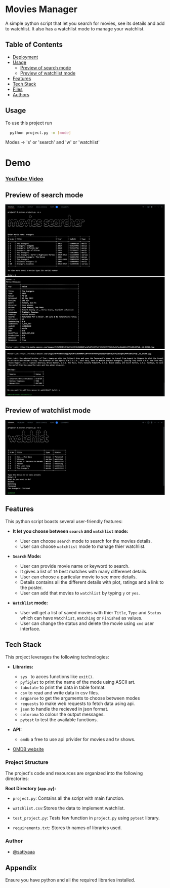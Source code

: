 
# Movies Manager

 A simple python script that let you search for movies, see its details and add to watchlist. It also has a watchlist mode to manage your watchlist.

## Table of Contents

- [Deployment](#deployment)
- [Usage](#usage)
  - [Preview of search mode](#preview-of-search-mode)
  - [Preview of watchlist mode](#preview-of-watchlist-mode)
- [Features](#features)
- [Tech Stack](#tech-stack)
- [Files](#files)
- [Authors](#authors)

## Usage

To use this project run

```bash
  python project.py -m [mode]
```
Modes -> 's' or 'search' and 'w' or 'watchlist'


# Demo
### [YouTube Video](https://youtu.be/o1HGtdScq2o?si=jkgkn_Q6_CQiLD_E)

## Preview of search mode
![Screenshot of search mode](demo/search1.png)
![Screenshot of search mode](demo/search2.png)
![Screenshot of search mode](demo/search3.png)

## Preview of watchlist mode
![Screenshot of watchlist mode](demo/watchlist.png)
## Features

This python script boasts several user-friendly features:

- **It let you choose between `search` and `watchlist` mode:**
   - User can choose `search` mode to search for the movies details.
   - User can choose `watchlist` mode to manage thier watchlist.

- **`Search` Mode:**
   - User can provide movie name or keyword to search.
   - It gives a list of `10` best matches with many differenet details.
   - User can choose a particular movie to see more details.
   - Details contains all the different details with plot, ratings and a link to the poster.
   - User can add that movies to `watchlist` by typing `y` or `yes`.

- **`Watchlist` mode:**
   - User will get a list of saved movies with thier `Title`, `Type` and `Status` which can have `Watchlist`, `Watching` or `Finished` as values.
   - User can change the status and delete the movie using `cmd` user interface.


## Tech Stack

This project leverages the following technologies:

- **Libraries:**
    - `sys ` to acces functions like `exit()`.
    - `pyfiglet` to print the name of the mode using ASCII art.
    - `tabulate` to print the data in table format.
    - `csv` to read and write data in csv files.
    - `argparse` to get the arguments to choose between modes
    - `requests` to make web requests to fetch data using api.
    - `json` to handle the recieved in json format.
    - `colorama` to colour the output messages.
    - `pytest` to test the available functions.


- **API:**
    - `omdb` a free to use api privider for movies and tv shows.
- [OMDB website](https://www.omdbapi.com/)

### Project Structure

The project's code and resources are organized into the following directories:

**Root Directory (`app.py`):**

- `project.py`: Contains all the script with main function.

- `watchlist.csv`:Stores the data to implement watchlist.

- `test_project.py`: Tests few function in `project.py` using `pytest` library.

- `requirements.txt`: Stores th names of libraries used.




### Author

- [@sattyaaa](https://github.com/sattyaaa)


## Appendix

Ensure you have python and all the required libraries installed.

